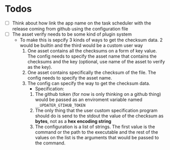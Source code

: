 # Todos

- [ ] Think about how link the app name on the task scheduler with the release coming from github using the configuration file
- [ ] The asset verify needs to be some kind of plugin system 
    - To make this is sepcify 3 kinds of ways to get the checksum data. 2 would be builtin and the third would be a custom user way
        1. One asset contains all the checksums on a form of key value. The config needs to specify the asset name that contains the checksums and the key (optional, use name of the asset to verify as the key).
        2. One asset contains specifically the checksum of the file. The config needs to specify the asset name.
        3. The config can specify the way to get the checksum data.
            - Specification:
            1. The github token (for now is only thinking on a github thing) would be passed as an enviroment variable named `__UPDATER_GTIHUB_TOKEN`
            2. The only thing that the user custom specification program should do is send to the stdout the value of the checksum as **bytes**, not as a **hex encoding string**
            3. The configuration is a list of strings. The first value is the command or the path to the executable and the rest of the values on the list is the arguments that would be passed to the command.